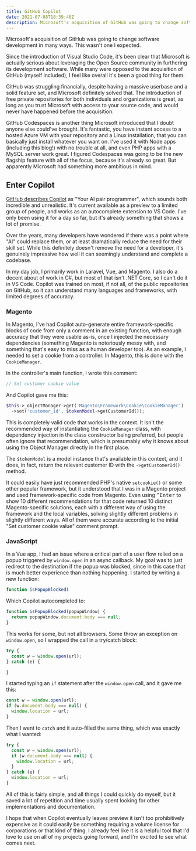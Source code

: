 ```yaml
---
title: GitHub Copilot
date: 2021-07-08T18:39:46Z
description: Microsoft's acquisition of GitHub was going to change software development in many ways. This wasn't one I expected.
---
```


Microsoft's acquisition of GitHub was going to change software development in many ways. This wasn't one I expected.

Since the introduction of Visual Studio Code, it's been clear that Microsoft is actually serious about leveraging the Open Source community in furthering its development software. While many were opposed to the acquisition of GitHub (myself included), I feel like overall it's been a good thing for them.

GitHub was struggling financially, despite having a massive userbase and a solid feature set, and Microsoft definitely solved that. The introduction of free private repositories for both individuals and organizations is great, as long as you trust Microsoft with access to your source code, and would never have happened before the acquisition.

GitHub Codespaces is another thing Microsoft introduced that I doubt anyone else could've brought. It's fantastic, you have instant access to a hosted Azure VM with your repository and a Linux installation, that you can basically just install whatever you want on. I've used it with Node apps (including this blog!) with no trouble at all, and even PHP apps with a MySQL server work great. I figured Codespaces was going to be the new flagship feature with all of the focus, because it's already so great. But apparently Microsoft had something more ambitious in mind.

## Enter Copilot

[GitHub describes Copilot](https://copilot.github.com/) as "Your AI pair programmer", which sounds both incredible and unrealistic. It's current available as a preview to a limited group of people, and works as an autocomplete extension to VS Code. I've only been using it for a day so far, but it's already something that shows a lot of promise.

Over the years, many developers have wondered if there was a point where "AI" could replace them, or at least dramatically reduce the need for their skill set. While this definitely doesn't remove the need for a developer, it's genuinely impressive how well it can seemingly understand and complete a codebase.

In my day job, I primarily work in Laravel, Vue, and Magento. I also do a decent about of work in C#, but most of that isn't .NET Core, so I can't do it in VS Code. Copilot was trained on most, if not all, of the public repositories on GitHub, so it can understand many languages and frameworks, with limited degrees of accuracy.

### Magento

In Magento, I've had Copilot auto-generate entire framework-specific blocks of code from only a comment in an existing function, with enough accuracy that they were usable as-is, once I injected the necessary dependencies (something Magento is notoriously messy with, and something that's easy to miss as a human developer too). As an example, I needed to set a cookie from a controller. In Magento, this is done with the `CookieManager`.

In the controller's main function, I wrote this comment:

```php
// Set customer cookie value
```

And Copilot gave me this:

```php
$this->_objectManager->get('Magento\Framework\Cookie\CookieManager')
  ->set('customer_id', $tokenModel->getCustomerId());
```

This is completely valid code that works in the context. It isn't the recommended way of instantiating the `CookieManager` class, with dependency injection in the class constructor being preferred, but people often ignore that recommendation, which is presumably why it knows about using the Object Manager directly in the first place.

The `$tokenModel` is a model instance that's available in this context, and it does, in fact, return the relevant customer ID with the `->getCustomerId()` method.

It could easily have just recommended PHP's native `setcookie()` or some other popular framework, but it understood that I was in a Magento project and used framework-specific code from Magento. Even using <kbd>^Enter</kbd> to show 10 different recommendations for that code returned 10 distinct Magento-specific solutions, each with a different way of using the framework and the local variables, solving slightly different problems in slightly different ways. All of them were accurate according to the initial "Set customer cookie value" comment prompt.

### JavaScript

In a Vue app, I had an issue where a critical part of a user flow relied on a popup triggered by `window.open` in an async callback. My goal was to just redirect to the destination if the popup was blocked, since in this case that is much better experience than nothing happening. I started by writing a new function:

```js
function isPopupBlocked(
```

Which Copilot autocompleted to:

```js
function isPopupBlocked(popupWindow) {
  return popupWindow.document.body === null;
}
```

This works for some, but not all browsers. Some throw an exception on `window.open`, so I wrapped the call in a try/catch block:

```js
try {
  const w = window.open(url);
} catch (e) {

}
```

I started typing an `if` statement after the `window.open` call, and it gave me this:

```js
const w = window.open(url);
if (w.document.body === null) {
  window.location = url;
}
```

Then I went to `catch` and it auto-filled the same thing, which was exactly what I wanted:

```js
try {
  const w = window.open(url);
  if (w.document.body === null) {
    window.location = url;
  }
} catch (e) {
  window.location = url;
}
```

All of this is fairly simple, and all things I could quickly do myself, but it saved a lot of repetition and time usually spent looking for other implementations and documentation.

I hope that when Copilot eventually leaves preview it isn't too prohibitively expensive as it could easily be something requiring a volume license for corporations or that kind of thing. I already feel like it is a helpful tool that I'd love to use on all of my projects going forward, and I'm excited to see what comes next.
